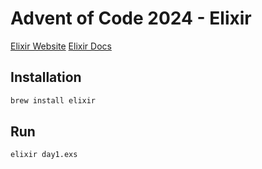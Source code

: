 # Advent of Code 2024 - Elixir

[Elixir Website](https://elixir-lang.org)
[Elixir Docs](https://hexdocs.pm/elixir/1.17.3/Kernel.html)

## Installation

```bash
brew install elixir
```

## Run

```bash
elixir day1.exs
```
